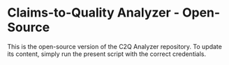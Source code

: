 # Claims-to-Quality Analyzer - Open-Source
This is the open-source version of the C2Q Analyzer repository.
To update its content, simply run the present script with the correct credentials.
